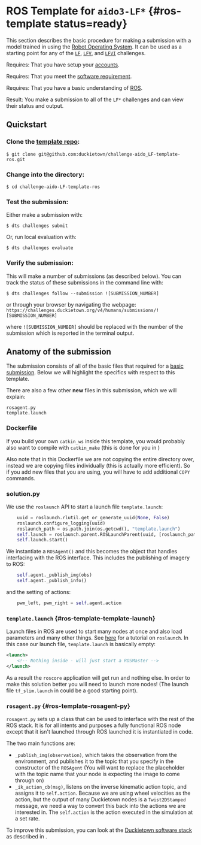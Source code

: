 # ROS Template for `aido3-LF*` {#ros-template status=ready}

This section describes the basic procedure for making a submission with a model trained in using the [Robot Operating System](http://www.ros.org/). It can be used as a starting point for any of the [`LF`](#lf), [`LFV`](#lf_v), and [`LFVI`](#lf_v_i) challenges.

<div class='requirements' markdown='1'>

Requires: That you have setup your [accounts](#cm-accounts).

Requires: That you meet the [software requirement](#cm-sw).

Requires: That you have a basic understanding of [ROS](http://www.ros.org/).

Result:  You make a submission to all of the `LF*` challenges and can view their status and output.

</div>


## Quickstart 


### Clone the [template repo](https://github.com/duckietown/challenge-aido_LF-template-ros):

    $ git clone git@github.com:duckietown/challenge-aido_LF-template-ros.git

### Change into the directory:

    $ cd challenge-aido-LF-template-ros

### Test the submission:

Either make a submission with:

    $ dts challenges submit


Or, run local evaluation with:

    $ dts challenges evaluate
    

### Verify the submission:

This will make a number of submissions (as described below). You can track the status of these submissions in the command line with:

    $ dts challenges follow --submission ![SUBMISSION_NUMBER]

or through your browser by navigating the webpage: `https://challenges.duckietown.org/v4/humans/submissions/![SUBMISSION_NUMBER]`

where `![SUBMISSION_NUMBER]` should be replaced with the number of the submission which is reported in the terminal output. 




## Anatomy of the submission

The submission consists of all of the basic files that required for a [basic submission](#minimal-template). Below we will highlight the specifics with respect to this template. 


There are also a few other **new** files in this submission, which we will explain:

    rosagent.py
    template.launch
    

### Dockerfile

If you build your own `catkin_ws` inside this template, you would probably also want to compile with `catkin_make` (this is done for you in [](#ros-baseline))

Also note that in this Dockerfile we are not copying the entire directory over, instead we are copying files individually (this is actually more efficient). So if you add new files that you are using, you will have to add additional `COPY` commands. 

### solution.py

We use the `roslaunch` API to start a launch file `template.launch`:

```python
    uuid = roslaunch.rlutil.get_or_generate_uuid(None, False)
    roslaunch.configure_logging(uuid)
    roslaunch_path = os.path.join(os.getcwd(), "template.launch")
    self.launch = roslaunch.parent.ROSLaunchParent(uuid, [roslaunch_path])
    self.launch.start()
```

We instantiate a `ROSAgent()` and this becomes the object that handles interfacing with the ROS interface. This includes the publishing of imagery to ROS:

```python
    self.agent._publish_img(obs)
    self.agent._publish_info()
```

and the setting of actions:

```python
    pwm_left, pwm_right = self.agent.action
```



### `template.launch` {#ros-template-template-launch}

Launch files in ROS are used to start many nodes at once and also load parameters and many other things. See [here](http://wiki.ros.org/ROS/Tutorials/UsingRqtconsoleRoslaunch) for a tutorial on `roslaunch`. In this case our launch file, `template.launch` is basically empty:

```xml
<launch>
    <!-- Nothing inside - will just start a ROSMaster -->
</launch>
```

As a result the `roscore` application will get run and nothing else. In order to make this solution better you will need to launch more nodes! (The launch file `tf_slim.launch` in [](#ros-baseline) could be a good starting point).


### `rosagent.py` {#ros-template-rosagent-py}

`rosagent.py` sets up a class that can be used to interface with the rest of the ROS stack. It is for all intents and purposes a fully functional ROS node except that it isn't launched through ROS launched it is instantiated in code. 

The two main functions are:
- `_publish_img(observation)`, which takes the observation from the environment, and publishes it to the topic that you specify in the constructor of the `ROSAgent` (You will want to replace the placeholder with the topic name that your node is expecting the image to come through on)
- `_ik_action_cb(msg)`, listens on the inverse kinematic action topic, and assigns it to `self.action`. Because we are using wheel velocities as the action, but the output of many Duckietown nodes is a `Twist2DStamped` message, we need a way to convert this back into the actions we are interested in. The `self.action` is the action executed in the simulation at a set rate.

To improve this submission, you can look at the [Duckietown software stack](https://github.com/duckietown/Software) as described in [](#ros-baseline).
